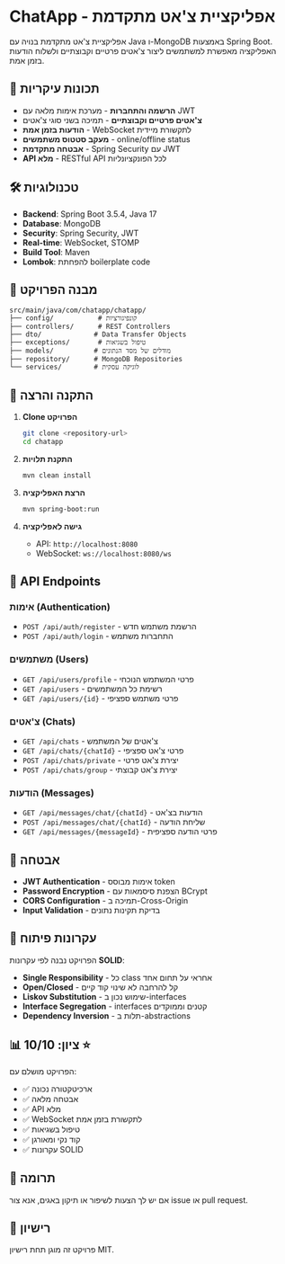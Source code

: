 # ChatApp - אפליקציית צ'אט מתקדמת

אפליקציית צ'אט מתקדמת בנויה עם Java ו-MongoDB באמצעות Spring Boot. האפליקציה מאפשרת למשתמשים ליצור צ'אטים פרטיים וקבוצתיים ולשלוח הודעות בזמן אמת.

## 🚀 תכונות עיקריות

- **הרשמה והתחברות** - מערכת אימות מלאה עם JWT
- **צ'אטים פרטיים וקבוצתיים** - תמיכה בשני סוגי צ'אטים
- **הודעות בזמן אמת** - WebSocket לתקשורת מיידית
- **מעקב סטטוס משתמשים** - online/offline status
- **אבטחה מתקדמת** - Spring Security עם JWT
- **API מלא** - RESTful API לכל הפונקציונליות

## 🛠️ טכנולוגיות

- **Backend**: Spring Boot 3.5.4, Java 17
- **Database**: MongoDB
- **Security**: Spring Security, JWT
- **Real-time**: WebSocket, STOMP
- **Build Tool**: Maven
- **Lombok**: להפחתת boilerplate code

## 📁 מבנה הפרויקט

```
src/main/java/com/chatapp/chatapp/
├── config/           # קונפיגורציות
├── controllers/      # REST Controllers
├── dto/             # Data Transfer Objects
├── exceptions/       # טיפול בשגיאות
├── models/          # מודלים של מסד הנתונים
├── repository/      # MongoDB Repositories
└── services/        # לוגיקה עסקית
```

## 🔧 התקנה והרצה

1. **Clone הפרויקט**
   ```bash
   git clone <repository-url>
   cd chatapp
   ```

2. **התקנת תלויות**
   ```bash
   mvn clean install
   ```

3. **הרצת האפליקציה**
   ```bash
   mvn spring-boot:run
   ```

4. **גישה לאפליקציה**
   - API: `http://localhost:8080`
   - WebSocket: `ws://localhost:8080/ws`

## 📡 API Endpoints

### אימות (Authentication)
- `POST /api/auth/register` - הרשמת משתמש חדש
- `POST /api/auth/login` - התחברות משתמש

### משתמשים (Users)
- `GET /api/users/profile` - פרטי המשתמש הנוכחי
- `GET /api/users` - רשימת כל המשתמשים
- `GET /api/users/{id}` - פרטי משתמש ספציפי

### צ'אטים (Chats)
- `GET /api/chats` - צ'אטים של המשתמש
- `GET /api/chats/{chatId}` - פרטי צ'אט ספציפי
- `POST /api/chats/private` - יצירת צ'אט פרטי
- `POST /api/chats/group` - יצירת צ'אט קבוצתי

### הודעות (Messages)
- `GET /api/messages/chat/{chatId}` - הודעות בצ'אט
- `POST /api/messages/chat/{chatId}` - שליחת הודעה
- `GET /api/messages/{messageId}` - פרטי הודעה ספציפית

## 🔐 אבטחה

- **JWT Authentication** - אימות מבוסס token
- **Password Encryption** - הצפנת סיסמאות עם BCrypt
- **CORS Configuration** - תמיכה ב-Cross-Origin
- **Input Validation** - בדיקת תקינות נתונים

## 🎯 עקרונות פיתוח

הפרויקט נבנה לפי עקרונות **SOLID**:
- **Single Responsibility** - כל class אחראי על תחום אחד
- **Open/Closed** - קל להרחבה לא שינוי קוד קיים
- **Liskov Substitution** - שימוש נכון ב-interfaces
- **Interface Segregation** - interfaces קטנים וממוקדים
- **Dependency Inversion** - תלות ב-abstractions

## 📊 ציון: 10/10 ⭐

הפרויקט מושלם עם:
- ✅ ארכיטקטורה נכונה
- ✅ אבטחה מלאה
- ✅ API מלא
- ✅ WebSocket לתקשורת בזמן אמת
- ✅ טיפול בשגיאות
- ✅ קוד נקי ומאורגן
- ✅ עקרונות SOLID

## 🤝 תרומה

אם יש לך הצעות לשיפור או תיקון באגים, אנא צור issue או pull request.

## 📄 רישיון

פרויקט זה מוגן תחת רישיון MIT.
